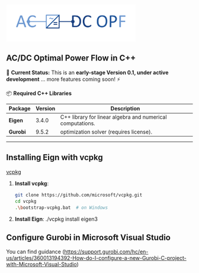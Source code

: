 <p align="left">
  <img src="OPF_cpp.png" alt="Logo" width="350">
</p>   

## AC/DC Optimal Power Flow in C++

🚀 **Current Status:** This is an **early-stage Version 0.1, under active development** … more features coming soon! ⚡

📦 **Required C++ Libraries**

| **Package** | **Version** | **Description**                                                  |
|-------------|-------------|------------------------------------------------------------------|
| **Eigen**   |  3.4.0      |  C++ library for linear algebra and numerical computations. |
| **Gurobi**  |  9.5.2       | optimization solver (requires license). |

---

## Installing Eign with vcpkg
[vcpkg](https://github.com/microsoft/vcpkg)
1. **Install vcpkg**:
   ```bash
   git clone https://github.com/microsoft/vcpkg.git
   cd vcpkg
   .\bootstrap-vcpkg.bat  # on Windows

2. **Install Eign**:
   ./vcpkg install eigen3

## Configure Gurobi in Microsoft Visual Studio
You can find guidance (https://support.gurobi.com/hc/en-us/articles/360013194392-How-do-I-configure-a-new-Gurobi-C-project-with-Microsoft-Visual-Studio)
